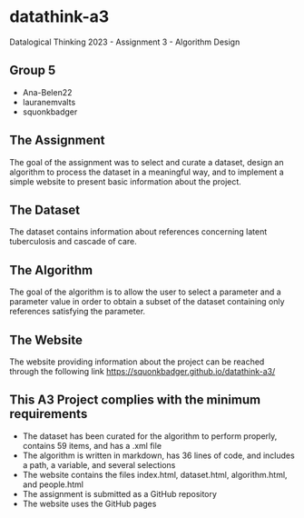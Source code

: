 # datathink-a3
Datalogical Thinking 2023 - Assignment 3 - Algorithm Design

## Group 5
- Ana-Belen22
- lauranemvalts
- squonkbadger

## The Assignment
The goal of the assignment was to select and curate a dataset, design an algorithm to process the dataset in a meaningful way, and to implement a simple website to present basic information about the project.

## The Dataset
The dataset contains information about references concerning latent tuberculosis and cascade of care.

## The Algorithm
The goal of the algorithm is to allow the user to select a parameter and a parameter value in order to obtain a subset of the dataset containing only references satisfying the parameter.

## The Website
The website providing information about the project can be reached through the following link <https://squonkbadger.github.io/datathink-a3/>

## This A3 Project complies with the minimum requirements
- The dataset has been curated for the algorithm to perform properly, contains 59 items, and has a .xml file
- The algorithm is written in markdown, has 36 lines of code, and includes a path, a variable, and several selections
- The website contains the files index.html, dataset.html, algorithm.html, and people.html
- The assignment is submitted as a GitHub repository
- The website uses the GitHub pages

